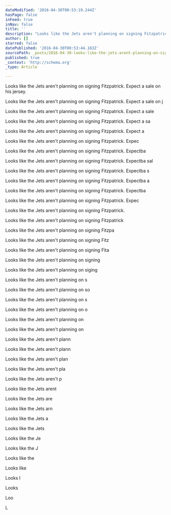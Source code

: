 ```yaml
---
dateModified: '2016-04-30T00:53:19.244Z'
hasPage: false
inFeed: true
inNav: false
title: ''
description: "Looks like the Jets aren't planning on signing Fitzpatrick. Expect a sale on his jersey."
author: []
starred: false
datePublished: '2016-04-30T00:53:44.163Z'
sourcePath: _posts/2016-04-30-looks-like-the-jets-arent-planning-on-signing-fitzpatrick.md
published: true
_context: 'http://schema.org'
_type: Article

---
```

Looks like the Jets aren't planning on signing Fitzpatrick. Expect a sale on his jersey.

Looks like the Jets aren't planning on signing Fitzpatrick. Expect a sale on j

Looks like the Jets aren't planning on signing Fitzpatrick. Expect a sale

Looks like the Jets aren't planning on signing Fitzpatrick. Expect a sa

Looks like the Jets aren't planning on signing Fitzpatrick. Expect a

Looks like the Jets aren't planning on signing Fitzpatrick. Expec

Looks like the Jets aren't planning on signing Fitzpatrick. Expectba

Looks like the Jets aren't planning on signing Fitzpatrick. Expectba sal

Looks like the Jets aren't planning on signing Fitzpatrick. Expectba s

Looks like the Jets aren't planning on signing Fitzpatrick. Expectba a

Looks like the Jets aren't planning on signing Fitzpatrick. Expectba

Looks like the Jets aren't planning on signing Fitzpatrick. Expec

Looks like the Jets aren't planning on signing Fitzpatrick.

Looks like the Jets aren't planning on signing Fitzpatrick

Looks like the Jets aren't planning on signing Fitzpa

Looks like the Jets aren't planning on signing Fitz

Looks like the Jets aren't planning on signing Fita

Looks like the Jets aren't planning on signing

Looks like the Jets aren't planning on siging

Looks like the Jets aren't planning on s

Looks like the Jets aren't planning on so

Looks like the Jets aren't planning on s

Looks like the Jets aren't planning on o

Looks like the Jets aren't planning on

Looks like the Jets aren't planning on

Looks like the Jets aren't plann

Looks like the Jets aren't plann

Looks like the Jets aren't plan

Looks like the Jets aren't pla

Looks like the Jets aren't p

Looks like the Jets arent

Looks like the Jets are

Looks like the Jets arn

Looks like the Jets a

Looks like the Jets

Looks like the Je

Looks like the J

Looks like the

Looks like

Looks l

Looks

Loo

L